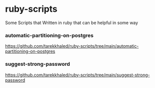 # ruby-scripts
Some Scripts that Written in ruby that can be helpful in some way 

### automatic-partitioning-on-postgres
https://github.com/tarekkhaled/ruby-scripts/tree/main/automatic-partitioning-on-postgres


### suggest-strong-password
https://github.com/tarekkhaled/ruby-scripts/tree/main/suggest-strong-password
